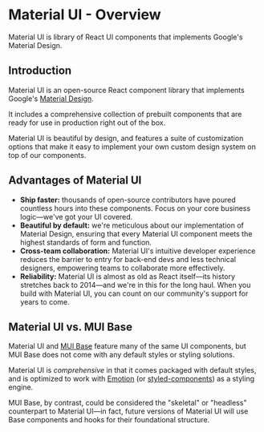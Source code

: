 # Material UI - Overview

<p class="description">Material UI is library of React UI components that implements Google's Material Design.</p>

## Introduction

Material UI is an open-source React component library that implements Google's [Material Design](https://material.io/).

It includes a comprehensive collection of prebuilt components that are ready for use in production right out of the box.

Material UI is beautiful by design, and features a suite of customization options that make it easy to implement your own custom design system on top of our components.

## Advantages of Material UI

- **Ship faster:** thousands of open-source contributors have poured countless hours into these components. Focus on your core business logic—we've got your UI covered.
- **Beautiful by default:** we're meticulous about our implementation of Material Design, ensuring that every Material UI component meets the highest standards of form and function.
- **Cross-team collaboration:** Material UI's intuitive developer experience reduces the barrier to entry for back-end devs and less technical designers, empowering teams to collaborate more effectively.
- **Reliability:** Material UI is almost as old as React itself—its history stretches back to 2014—and we're in this for the long haul. When you build with Material UI, you can count on our community's support for years to come.

## Material UI vs. MUI Base

Material UI and [MUI Base](/base/getting-started/overview/) feature many of the same UI components, but MUI Base does not come with any default styles or styling solutions.

Material UI is _comprehensive_ in that it comes packaged with default styles, and is optimized to work with [Emotion](https://emotion.sh/docs/introduction) (or [styled-components](https://styled-components.com/)) as a styling engine.

MUI Base, by contrast, could be considered the "skeletal" or "headless" counterpart to Material UI—in fact, future versions of Material UI will use Base components and hooks for their foundational structure.
